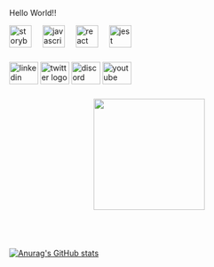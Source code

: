 <p align="left">Hello World!!</p>

<div align="left">
  <img src="https://upload.wikimedia.org/wikipedia/commons/0/05/Go_Logo_Blue.svg" height="40" alt="storybook logo"  />
  <img width="12" />
  <img src="https://cdn.iconscout.com/icon/free/png-512/free-flutter-logo-icon-download-in-svg-png-gif-file-formats--programming-language-coding-development-logos-icons-1720090.png?f=webp&w=256" height="40" alt="javascript logo"  />
  <img width="12" />
  <img src="https://bashlogo.com/img/logo/svg/full_colored_light.svg" height="40" alt="react logo"  />
  <img width="12" />
  <img src="https://img.icons8.com/?size=100&id=G0CnLqqcRBXl&format=png&color=FFFFFF" height="40" alt="jest logo"  />
  <img width="12" />
 
</div>

###

<div align="left">
  <img src="https://raw.githubusercontent.com/maurodesouza/profile-readme-generator/master/src/assets/icons/social/linkedin/default.svg" width="52" height="40" alt="linkedin logo"  />
  <img src="https://raw.githubusercontent.com/maurodesouza/profile-readme-generator/master/src/assets/icons/social/twitter/default.svg" width="52" height="40" alt="twitter logo"  />
  <img src="https://raw.githubusercontent.com/maurodesouza/profile-readme-generator/master/src/assets/icons/social/discord/default.svg" width="52" height="40" alt="discord logo"  />
  <img src="https://raw.githubusercontent.com/maurodesouza/profile-readme-generator/master/src/assets/icons/social/youtube/default.svg" width="52" height="40" alt="youtube logo"  />
</div>

###

<div align="center">
  <img height="200" src="https://media.tenor.com/EDa-2dguBeEAAAAi/one-piece-zoro.gif"  />
</div>

###

<div align="center">
  <img height="0" src=""  />
</div>

###

<div align="center">
  <img height="0" src=""  />
</div>

###

[![Anurag's GitHub stats](https://github-readme-stats.vercel.app/api?username=iru-Y&show_icons=true&theme=radical)](https://github.com/iru-Y/github-readme-stats)
